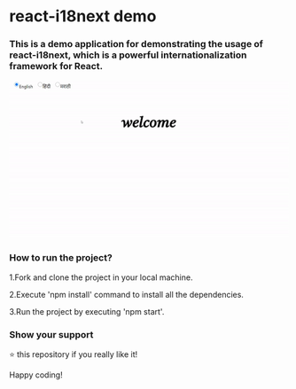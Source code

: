 # react-i18next demo
### This is a demo application for demonstrating the usage of react-i18next, which is a powerful internationalization framework for React.

![GitHub Logo](/demogif.gif)
 

### How to run the project?
1.Fork and clone the project in your local machine.

2.Execute 'npm install' command to install all the dependencies.

3.Run the project by executing 'npm start'.

### Show your support
⭐ this repository if you really like it!

Happy coding!
